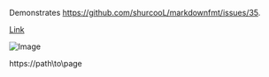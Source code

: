 Demonstrates https://github.com/shurcooL/markdownfmt/issues/35.

[Link](path\\to\\page)

![Image](path\\to\\image)

https://path\\to\\page
